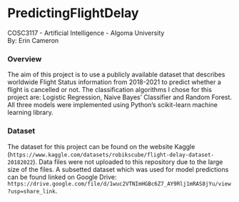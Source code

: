 # PredictingFlightDelay

COSC3117 - Artificial Intelligence - Algoma University  
By: Erin Cameron



### Overview
The aim of this project is to use a publicly available dataset that describes worldwide Flight Status information from 2018-2021 to predict whether a flight is cancelled or not. The classification algorithms I chose for this project are: Logistic Regression, Naive Bayes’ Classifier and Random Forest. All three models were implemented using Python’s scikit-learn machine learning library.

### Dataset
The dataset for this project can be found on the website Kaggle (` https://www.kaggle.com/datasets/robikscube/flight-delay-dataset-20182022 `). Data files were not uploaded to this repository due to the large size of the files. A subsetted dataset which was used for model predictions can be found linked on Google Drive: ` https://drive.google.com/file/d/1wuc2VTNImHGBc6Z7_AY9Rlj1mRAS8jYu/view?usp=share_link `.
